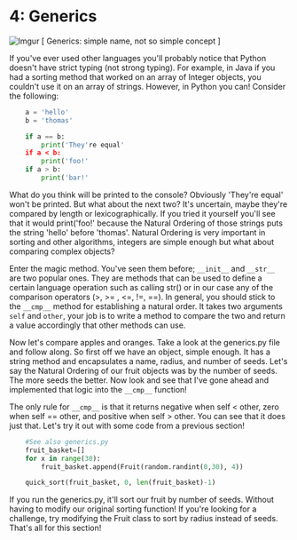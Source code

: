 # 4: Generics

![Imgur](http://i.imgur.com/Va8UF2l.png?1)
[ Generics: simple name, not so simple concept ]

If you've ever used other languages you'll probably notice that Python doesn't
have strict typing (not strong typing). For example, in Java if you had a sorting
method that worked on an array of Integer objects, you couldn't use it on an array
of strings. However, in Python you can! Consider the following:

```python
    a = 'hello'
    b = 'thomas'

    if a == b:
        print('They're equal'
    if a < b:
        print('foo!'
    if a > b:
        print('bar!'
```

What do you think will be printed to the console? Obviously 'They're equal' won't
be printed. But what about the next two? It's uncertain, maybe they're compared
by length or lexicographically. If you tried it yourself you'll see that it would
print('foo!' because the Natural Ordering of those strings puts the string 'hello'
before 'thomas'. Natural Ordering is very important in sorting and other algorithms,
integers are simple enough but what about comparing complex objects?

Enter the magic method. You've seen them before; ``__init__`` and ``__str__`` are
two popular ones. They are methods that can be used to define a certain language
operation such as calling str() or in our case any of the comparison operators
(>, >= , <=, !=, ==). In general, you should stick to the ``__cmp__`` method for
establishing a natural order. It takes two arguments ``self`` and ``other``, your
job is to write a method to compare the two and return a value accordingly that
other methods can use.

Now let's compare apples and oranges. Take a look at the generics.py file and
follow along. So first off we have an object, simple enough. It has a string method
and encapsulates a name, radius, and number of seeds. Let's say the Natural Ordering
of our fruit objects was by the number of seeds. The more seeds the better. Now
look and see that I've gone ahead and implemented that logic into the ``__cmp__``
function!

The only rule for ``__cmp__`` is that it returns negative when self < other, zero
when self == other, and positive when self > other. You can see that it does just
that. Let's try it out with some code from a previous section!

```python
    #See also generics.py
    fruit_basket=[]
    for x in range(30):
        fruit_basket.append(Fruit(random.randint(0,30), 4))

    quick_sort(fruit_basket, 0, len(fruit_basket)-1)
```

If you run the generics.py, it'll sort our fruit by number of seeds. Without having
to modify our original sorting function! If you're looking for a challenge, try
modifying the Fruit class to sort by radius instead of seeds. That's all for
this section!

